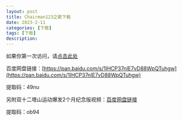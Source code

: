 ```yaml
---
layout: post
title: Chairman123之歌下载
date: 2023-2-11
categories: [下载]
tags: [下载]
description: 
---
```

如果你第一次访问，请[点击此处](https://ovule-seed.github.io/blog/2023/01/30/z9-%E6%A0%B8%E5%BF%83/)

百度网盘链接：[https://pan.baidu.com/s/1IHCP37nlE7vD88WpQTuhgw](https://pan.baidu.com/s/1IHCP37nlE7vD88WpQTuhgw)

提取码：49nu

另附双十二塔山运动爆发2个月纪念版视频：[百度网盘链接](https://pan.baidu.com/s/1cNsF7Ilx1Tj7ZRoCKAoHGg)

提取码：ob94
